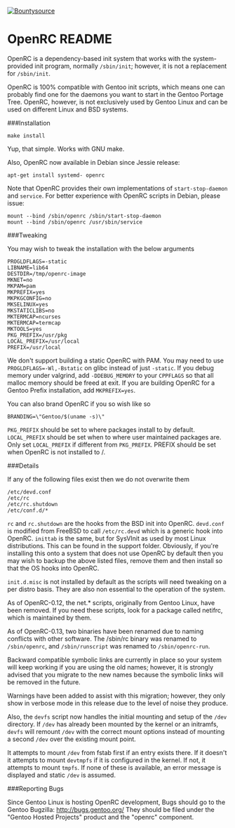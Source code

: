 [![Bountysource](https://www.bountysource.com/badge/tracker?tracker_id=256913)](https://www.bountysource.com/trackers/256913-openrc?utm_source=256913&utm_medium=shield&utm_campaign=TRACKER_BADGE)

OpenRC README
=============

OpenRC is a dependency-based init system that works with the system-provided init program, normally `/sbin/init`; however, it is not a replacement for `/sbin/init`.

OpenRC is 100% compatible with Gentoo init scripts, which means one can probably find one for the daemons you want to start in the Gentoo Portage Tree. OpenRC, however, is not exclusively used by Gentoo Linux and can be used on different Linux and BSD systems.

###Installation

    make install

Yup, that simple. Works with GNU make.

Also, OpenRC now available in Debian since Jessie release:

    apt-get install systemd- openrc

Note that OpenRC provides their own implementations of `start-stop-daemon` and `service`. For better experience with OpenRC scripts in Debian, please issue:

    mount --bind /sbin/openrc /sbin/start-stop-daemon
    mount --bind /sbin/openrc /usr/sbin/service

###Tweaking

You may wish to tweak the installation with the below arguments

    PROGLDFLAGS=-static
    LIBNAME=lib64
    DESTDIR=/tmp/openrc-image
    MKNET=no
    MKPAM=pam
    MKPREFIX=yes
    MKPKGCONFIG=no
    MKSELINUX=yes
    MKSTATICLIBS=no
    MKTERMCAP=ncurses
    MKTERMCAP=termcap
    MKTOOLS=yes
    PKG_PREFIX=/usr/pkg
    LOCAL_PREFIX=/usr/local
    PREFIX=/usr/local

We don't support building a static OpenRC with PAM.
You may need to use `PROGLDFLAGS=-Wl,-Bstatic` on glibc instead of just `-static`.
If you debug memory under valgrind, add `-DDEBUG_MEMORY` to your `CPPFLAGS` so that all malloc memory should be freed at exit.
If you are building OpenRC for a Gentoo Prefix installation, add `MKPREFIX=yes`.

You can also brand OpenRC if you so wish like so

    BRANDING=\"Gentoo/$(uname -s)\"

`PKG_PREFIX` should be set to where packages install to by default.
`LOCAL_PREFIX` should be set when to where user maintained packages are.
Only set `LOCAL_PREFIX` if different from `PKG_PREFIX`.
PREFIX should be set when OpenRC is not installed to /.

###Details

If any of the following files exist then we do not overwrite them

    /etc/devd.conf
    /etc/rc
    /etc/rc.shutdown
    /etc/conf.d/*

`rc` and `rc.shutdown` are the hooks from the BSD init into OpenRC.
`devd.conf` is modified from FreeBSD to call `/etc/rc.devd` which is a generic hook into OpenRC.
`inittab` is the same, but for SysVInit as used by most Linux distributions.
This can be found in the support folder.
Obviously, if you're installing this onto a system that does not use OpenRC by default then you may wish to backup the above listed files, remove them and then install so that the OS hooks into OpenRC.

`init.d.misc` is not installed by default as the scripts will need tweaking on a per distro basis. They are also non essential to the operation of the system.

As of OpenRC-0.12, the net.* scripts, originally from Gentoo Linux, have been removed. If you need these scripts, look for a package called netifrc, which is maintained by them.

As of OpenRC-0.13, two binaries have been renamed due to naming conflicts with other software. The /sbin/rc binary was renamed to `/sbin/openrc`, and `/sbin/runscript` was renamed to `/sbin/openrc-run`.

Backward compatible symbolic links are currently in place so your system will keep working if you are using the old names; however, it is strongly advised that you migrate to the new names because the symbolic links will be removed in the future.

Warnings have been added to assist with this migration; however, they only show in verbose mode in this release due to the level of noise they produce.

Also, the `devfs` script now handles the initial mounting and setup of the `/dev` directory. If `/dev` has already been mounted by the kernel or an initramfs, `devfs` will remount `/dev` with the correct mount options instead of mounting a second `/dev` over the existing mount point.

It attempts to mount `/dev` from fstab first if an entry exists there. If it doesn't it attempts to mount `devtmpfs` if it is configured in the kernel. If not, it attempts to mount `tmpfs`.
If none of these is available, an error message is displayed and static `/dev` is assumed.

###Reporting Bugs

Since Gentoo Linux is hosting OpenRC development, Bugs should go to the Gentoo Bugzilla:
	http://bugs.gentoo.org/
They should be filed under the "Gentoo Hosted Projects" product and the "openrc" component.
